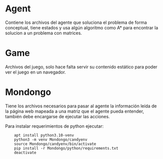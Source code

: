 # Agent

Contiene los archivos del agente que soluciona el problema de forma conceptual, tiene estados y usa algún algoritmo como A* para encontrar la solucion a un problema con matrices.

# Game

Archivos del juego, solo hace falta servir su contenido estático para poder ver el juego en un navegador.

# Mondongo

Tiene los archivos necesarios para pasar al agente la información leída de la página web mapeada a una matriz que el agente pueda entender, también debe encargarse de ejecutar las acciones.

Para instalar requerimientos de python ejecutar:

```Shell
    apt install python3.10-venv
    python3 -m venv Mondongo/candyenv
    source Mondongo/candyenv/bin/activate
    pip install -r Mondongo/python/requirements.txt
    deactivate 
```